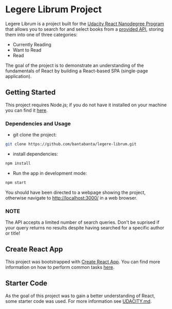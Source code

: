 # Legere Librum Project

Legere Librum is a project built for the [Udacity React Nanodegree Program](https://www.udacity.com/course/react-nanodegree--nd019) that allows you to search for and select books from a [provided API](BooksAPI.js), storing them into one of three categories:


- Currently Reading
- Want to Read
- Read


The goal of the project is to demonstrate an understanding of the fundamentals of React by building a React-based SPA (single-page application).

## Getting Started

This project requires Node.js; if you do not have it installed on your machine you can find it [here](https://nodejs.org/en/).

### Dependencies and Usage

- git clone the project:
```bash
git clone https://github.com/bantabanta/legere-librum.git
```

- install dependencies:
```bash
npm install
```

- Run the app in development mode:
```bash
npm start
```

You should have been directed to a webpage showing the project, otherwise navigate to [http://localhost:3000/](http://localhost:3000) in a web browser.

### NOTE

The API accepts a limited number of search queries. Don't be suprised if your query returns no results despite having searched for a specific author or title!

## Create React App

This project was bootstrapped with [Create React App](https://github.com/facebook/create-react-app). You can find more information on how to perform common tasks [here](https://github.com/facebook/create-react-app/blob/main/packages/cra-template/template/README.md).

## Starter Code

As the goal of this project was to gain a better understanding of React, some starter code was used. For more information see [UDACITY.md](UDACITY.md).
